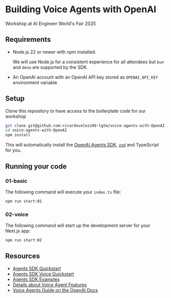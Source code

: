 # Building Voice Agents with OpenAI

Workshop at AI Engineer World's Fair 2025

## Requirements

- Node.js 22 or newer with npm installed.

  We will use Node.js for a consistent experience for all attendees but `bun` and `deno` are supported by the SDK.

- An OpenAI account with an OpenAI API key stored as `OPENAI_API_KEY` environment variable

## Setup

Clone this repository to have access to the boilerplate code for our workshop

```bash
git clone git@github.com:ricardovelezz09-lgtm/voice-agents-with-OpenAI.git
cd voice-agents-with-OpenAI
npm install
```

This will automatically install the [OpenAI Agents SDK](https://openai.github.io/openai-agents-js), [`zod`](https://zod.dev) and TypeScript for you.

## Running your code

### 01-basic

The following command will execute your `index.ts` file:

```bash
npm run start:01
```

### 02-voice

The following command will start up the development server for your Next.js app:

```bash
npm run start:02
```

## Resources

- [Agents SDK Quickstart](https://openai.github.io/openai-agents-js/guides/quickstart)
- [Agents SDK Voice Quickstart](https://openai.github.io/openai-agents-js/guides/voice-agents/quickstart/)
- [Agents SDK Examples](https://github.com/openai/openai-agents-js-internal/tree/main/examples)
- [Details about Voice Agent Features](https://openai.github.io/openai-gents-js/guides/voice-agents/build/)
- [Voice Agents Guide on the OpenAI Docs](https://platform.openai.com/docs/guides/voice-agents)
